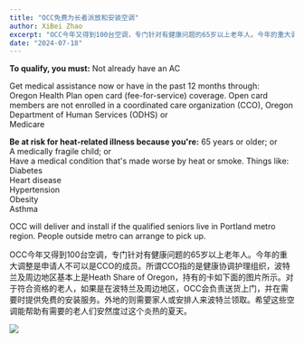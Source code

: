 ```yaml
---
title: "OCC免费为长者派放和安装空调"
author: XiBei Zhao
excerpt: "OCC今年又得到100台空调，专门针对有健康问题的65岁以上老年人。今年的重大调整是申请人不可以是CCO的成员。所谓CCO指的是健康协调护理组织，波特兰及周边地区基本上是Heath Share of Oregon，持有的卡如下面的图片所示。对于符合资格的老人，如果是在波特兰及周边地区，OCC会负责送货上门，并在需要时提供免费的安装服务。外地的则需要家人或安排人来波特兰领取。希望这些空调能帮助有需要的老人们安然度过这个炎热的夏天。"
date: "2024-07-18"
---
```


**To qualify, you must:**
Not already have an AC  

Get medical assistance now or have in the past 12 months through:  
Oregon Health Plan open card (fee-for-service) coverage. Open card members are not enrolled in a coordinated care organization (CCO), Oregon Department of Human Services (ODHS) or  
Medicare  

**Be at risk for heat-related illness because you're:**
65 years or older; or  
A medically fragile child; or  
Have a medical condition that's made worse by heat or smoke. Things like:  
Diabetes  
Heart disease  
Hypertension  
Obesity  
Asthma  

OCC will deliver and install if the qualified seniors live in Portland metro region. People outside metro can arrange to pick up.

OCC今年又得到100台空调，专门针对有健康问题的65岁以上老年人。今年的重大调整是申请人不可以是CCO的成员。所谓CCO指的是健康协调护理组织，波特兰及周边地区基本上是Heath Share of Oregon，持有的卡如下面的图片所示。对于符合资格的老人，如果是在波特兰及周边地区，OCC会负责送货上门，并在需要时提供免费的安装服务。外地的则需要家人或安排人来波特兰领取。希望这些空调能帮助有需要的老人们安然度过这个炎热的夏天。

![](https://res.cloudinary.com/dhngj18do/image/upload/f_auto,q_auto/v1/images/activities/free_ac_2024)
